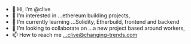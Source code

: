 - 👋 Hi, I’m @clive
- 👀 I’m interested in ...ethereum building projects,
- 🌱 I’m currently learning ...Solidity, Etherbuild, frontend and backend
- 💞️ I’m looking to collaborate on ...a new project based around workers,
- 📫 How to reach me ...clive@changing-trends.com

<!---
clive40/clive40 is a ✨ special ✨ repository because its `README.md` (this file) appears on your GitHub profile.
You can click the Preview link to take a look at your changes.
--->

